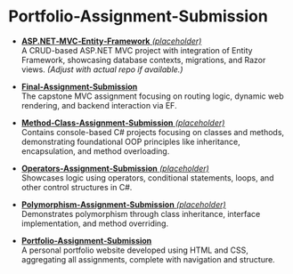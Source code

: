 # Portfolio-Assignment-Submission

- [**ASP.NET‑MVC‑Entity‑Framework** *(placeholder)*](https://github.com/OnurEkinciiii/Final-Assignment)  
  A CRUD-based ASP.NET MVC project with integration of Entity Framework, showcasing database contexts, migrations, and Razor views. *(Adjust with actual repo if available.)*

- [**Final‑Assignment‑Submission**](https://github.com/OnurEkinciiii/Final-Assignment)  
  The capstone MVC assignment focusing on routing logic, dynamic web rendering, and backend interaction via EF.

- [**Method‑Class‑Assignment‑Submission** *(placeholder)*](https://github.com/OnurEkinciiii/Tech-Academy-Projects)  
  Contains console-based C# projects focusing on classes and methods, demonstrating foundational OOP principles like inheritance, encapsulation, and method overloading.

- [**Operators‑Assignment‑Submission** *(placeholder)*](https://github.com/OnurEkinciiii/Tech-Academy-Projects)  
  Showcases logic using operators, conditional statements, loops, and other control structures in C#.

- [**Polymorphism‑Assignment‑Submission** *(placeholder)*](https://github.com/OnurEkinciiii/Tech-Academy-Projects)  
  Demonstrates polymorphism through class inheritance, interface implementation, and method overriding.

- [**Portfolio‑Assignment‑Submission**](https://github.com/OnurEkinciiii/Portfolio-Website)  
  A personal portfolio website developed using HTML and CSS, aggregating all assignments, complete with navigation and structure.
